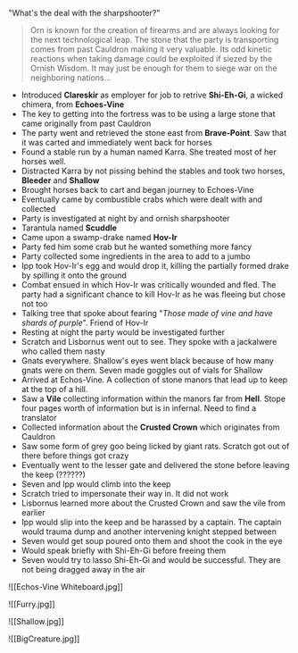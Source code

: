  "What's the deal with the sharpshooter?"
> Orn is known for the creation of firearms and are always looking for the next technological leap. The stone that the party is transporting comes from past Cauldron making it very valuable. Its odd kinetic reactions when taking damage could be exploited if siezed by the Ornish Wisdom. It may just be enough for them to siege war on the neighboring nations... 

- Introduced **Clareskir** as employer for job to retrive **Shi-Eh-Gi**, a wicked chimera, from **Echoes-Vine**
- The key to getting into the fortress was to be using a large stone that came originally from past Cauldron
- The party went and retrieved the stone east from **Brave-Point**. Saw that it was carted and immediately went back for horses
- Found a stable run by a human named Karra. She treated most of her horses well. 
- Distracted Karra by not pissing behind the stables and took two horses, **Bleeder** and **Shallow**
- Brought horses back to cart and began journey to Echoes-Vine
- Eventually came by combustible crabs which were dealt with and collected 
- Party is investigated at night by and ornish sharpshooter
- Tarantula named **Scuddle**
- Came upon a swamp-drake named **Hov-Ir**
- Party fed him some crab but he wanted something more fancy 
- Party collected some ingredients in the area to add to a jumbo
- Ipp took Hov-Ir's egg and would drop it, killing the partially formed drake by spilling it onto the ground
- Combat ensued in which Hov-Ir was critically wounded and fled. The party had a significant chance to kill Hov-Ir as he was fleeing but chose not too 
- Talking tree that spoke about fearing "*Those made of vine and have shards of purple*". Friend of Hov-Ir
- Resting at night the party would be investigated further
- Scratch and Lisbornus went out to see. They spoke with a jackalwere who called them nasty 
- Gnats everywhere. Shallow's eyes went black because of how many gnats were on them. Seven made goggles out of vials for Shallow 
- Arrived at Echos-Vine. A collection of stone manors that lead up to keep at the top of a hill. 
- Saw a **Vile** collecting information within the manors far from **Hell**. Stope four pages worth of information but is in infernal. Need to find a translator 
- Collected information about the **Crusted Crown** which originates from Cauldron
- Saw some form of grey goo being licked by giant rats. Scratch got out of there before things got crazy 
- Eventually went to the lesser gate and delivered the stone before leaving the keep (??????)
- Seven and Ipp would climb into the keep 
- Scratch tried to impersonate their way in. It did not work 
- Lisbornus learned more about the Crusted Crown and saw the vile from earlier 
- Ipp would slip into the keep and be harassed by a captain. The captain would trauma dump and another intervening knight stepped between 
- Seven would get soup poured onto them and shoot the cook in the eye
- Would speak briefly with Shi-Eh-Gi before freeing them 
- Seven would try to lasso Shi-Eh-Gi and would be successful. They are not being dragged away in the air 

![[Echos-Vine Whiteboard.jpg]]

![[Furry.jpg]]

![[Shallow.jpg]]

![[BigCreature.jpg]]